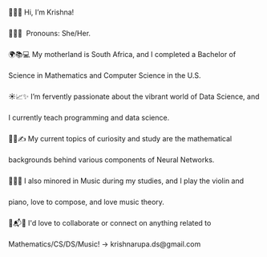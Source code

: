 <div style="line-height: 3;">
👋😊🤝&nbsp;Hi, I’m Krishna!<br>
🌼🌷🌻&nbsp;&nbsp;Pronouns: She/Her.<br>
🌍📚💻&nbsp;My motherland is South Africa, and I completed a Bachelor of Science in Mathematics and Computer Science in the U.S.<br>
☀️📈✨&nbsp;I’m fervently passionate about the vibrant world of Data Science, and I currently teach programming and data science.<br>
🌱📘✍️&nbsp;My current topics of curiosity and study are the mathematical backgrounds behind various components of Neural Networks.<br>
🎻🎹🎼&nbsp;I also minored in Music during my studies, and I play the violin and piano, love to compose, and love music theory.<br>
📧📬💬&nbsp;I'd love to collaborate or connect on anything related to Mathematics/CS/DS/Music! -> krishnarupa.ds@gmail.com<br>
</div>

<!---
krishnarupa1008/krishnarupa1008 is a ✨ special ✨ repository because its `README.md` (this file) appears on your GitHub profile.
You can click the Preview link to take a look at your changes.
--->
